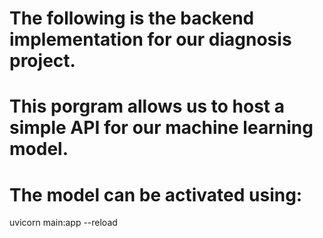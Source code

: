 # The following is the backend implementation for our diagnosis project.
# This porgram allows us to host a simple API for our machine learning model.





# The model can be activated using:
uvicorn main:app --reload
